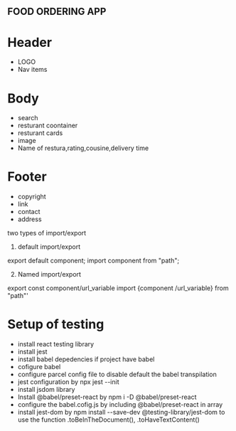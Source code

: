 ## FOOD ORDERING APP
# Header
- LOGO
- Nav items
# Body
- search
- resturant coontainer
- resturant cards
- image
- Name of restura,rating,cousine,delivery time
# Footer
   - copyright
   - link
   - contact
   - address


two types of import/export

1. default import/export

export default component;
import component from "path";

2. Named import/export

export const component/url_variable
import {component /url_variable} from "path"'


# Setup of testing 
 - install react testing library
 - install jest
 - install babel depedencies if project have babel
 - cofigure babel
 - configure parcel config file to disable default the babel transpilation
 - jest configuration by npx jest --init
 - install jsdom library
 - Install @babel/preset-react by npm i -D @babel/preset-react
 - configure the babel.cofig.js by including @babel/preset-react in array
 - install jest-dom by npm install --save-dev @testing-library/jest-dom to 
   use the function .toBeInTheDocument(), .toHaveTextContent()



